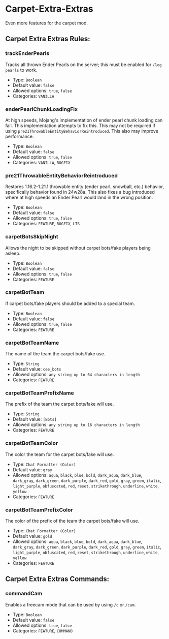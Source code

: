 # Carpet-Extra-Extras
Even more features for the carpet mod.

## Carpet Extra Extras Rules:
### trackEnderPearls
Tracks all thrown Ender Pearls on the server; this must be enabled for `/log pearls` to work.
* Type: `Boolean`
* Default value: `false`
* Allowed options: `true`, `false`
* Categories: `VANILLA`

### enderPearlChunkLoadingFix
At high speeds, Mojang's implementation of ender pearl chunk loading can fail. This implementation attempts to fix this. This may not be required if using `pre21ThrowableEntityBehaviorReintroduced`. This also may improve performance.
* Type: `Boolean`
* Default value: `false`
* Allowed options: `true`, `false`
* Categories: `VANILLA`, `BUGFIX`

### pre21ThrowableEntityBehaviorReintroduced
Restores 1.16.2-1.21.1 throwable entity (ender pearl, snowball, etc.) behavior, specifically behavior found in 24w28a. This also fixes a bug introduced where at high speeds an Ender Pearl would land in the wrong position.
* Type: `Boolean`
* Default value: `false`
* Allowed options: `true`, `false`
* Categories: `FEATURE`, `BUGFIX`, `LTS`

### carpetBotsSkipNight
Allows the night to be skipped without carpet bots/fake players being asleep.
* Type: `Boolean`
* Default value: `false`
* Allowed options: `true`, `false`
* Categories: `FEATURE`

### carpetBotTeam
If carpet bots/fake players should be added to a special team.
* Type: `Boolean`
* Default value: `false`
* Allowed options: `true`, `false`
* Categories: `FEATURE`

### carpetBotTeamName
The name of the team the carpet bots/fake use.
* Type: `String`
* Default value: `cee_bots`
* Allowed options: `any string up to 64 characters in length`
* Categories: `FEATURE`

### carpetBotTeamPrefixName
The prefix of the team the carpet bots/fake will use.
* Type: `String`
* Default value: `[Bots]`
* Allowed options: `any string up to 16 characters in length`
* Categories: `FEATURE`

### carpetBotTeamColor
The color the team for the carpet bots/fake will use.
* Type: `Chat Formatter (Color)`
* Default value: `gray`
* Allowed options: `aqua`, `black`, `blue`, `bold`, `dark_aqua`, `dark_blue`, `dark_gray`, `dark_green`, `dark_purple`, `dark_red`, `gold`, `gray`, `green`, `italic`, `light_purple`, `obfuscated`, `red`, `reset`, `strikethrough`, `underline`, `white`, `yellow`
* Categories: `FEATURE`

### carpetBotTeamPrefixColor
The color of the prefix of the team the carpet bots/fake will use.
* Type: `Chat Formatter (Color)`
* Default value: `gold`
* Allowed options: `aqua`, `black`, `blue`, `bold`, `dark_aqua`, `dark_blue`, `dark_gray`, `dark_green`, `dark_purple`, `dark_red`, `gold`, `gray`, `green`, `italic`, `light_purple`, `obfuscated`, `red`, `reset`, `strikethrough`, `underline`, `white`, `yellow`
* Categories: `FEATURE`

## Carpet Extra Extras Commands:
### commandCam
Enables a freecam mode that can be used by using `/c` or `/cam`.
* Type: `Boolean`
* Default value: `false`
* Allowed options: `true`, `false`
* Categories: `FEATURE`, `COMMAND`
